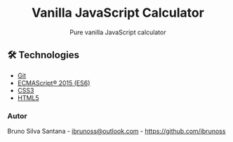 # <div align="center">Vanilla JavaScript Calculator</div>

<p align="center">Pure vanilla JavaScript calculator</p>

## 🛠️ Technologies

<ul>
  <li><a href="https://git-scm.com/">Git</a></li>
  <li><a href="https://262.ecma-international.org/6.0/">ECMAScript® 2015 (ES6)</a></li>
  <li><a href="https://www.w3schools.com/css/">CSS3</a></li>
  <li><a href="https://www.w3schools.com/css/">HTML5</a></li>
</ul>

### Autor

Bruno Silva Santana - <ibrunoss@outlook.com> - <https://github.com/ibrunoss>
